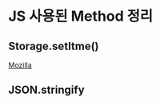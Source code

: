 # JS 사용된 Method 정리

## Storage.setItme()

[Mozilla](https://developer.mozilla.org/en-US/docs/Web/API/Storage/setItem)

## JSON.stringify
